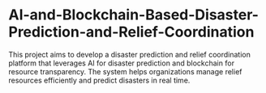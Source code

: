 ﻿# AI-and-Blockchain-Based-Disaster-Prediction-and-Relief-Coordination
This project aims to develop a disaster prediction and relief coordination platform that leverages AI for disaster prediction and blockchain for resource transparency. The system helps organizations manage relief resources efficiently and predict disasters in real time.
